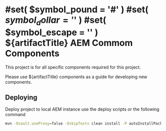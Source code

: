 #set( $symbol_pound = '#' )
#set( $symbol_dollar = '$' )
#set( $symbol_escape = '\' )
${artifactTitle} AEM Commom Components
======================================

This project is for all specific components required for this project.

Please use ${artifactTitle} components as a guide for developing new components.

Deploying
---------

Deploy project to local AEM instance use the deploy scripts or the following command

```bash
mvn -Dvault.useProxy=false -DskipTests clean install -P autoInstallPackage,autoInstallBundle -Daem.host=localhost
```


